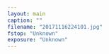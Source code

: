 ```yaml
---
layout: main
caption: ""
filename: "20171116224101.jpg"
fstop: "Unknown"
exposure: "Unknown"
---
```

